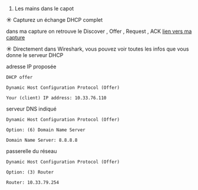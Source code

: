 1. Les mains dans le capot


☀️ Capturez un échange DHCP complet

dans ma capture on retrouve le Discover , Offer , Request , ACK
[lien vers ma capture](dhcp.pcap)


☀️ Directement dans Wireshark, vous pouvez voir toutes les infos que vous donne  le serveur DHCP


adresse IP proposée

```
DHCP offer

Dynamic Host Configuration Protocol (Offer)

Your (client) IP address: 10.33.76.110
```

serveur DNS indiqué

```
Dynamic Host Configuration Protocol (Offer)

Option: (6) Domain Name Server

Domain Name Server: 8.8.8.8
```

passerelle du réseau


```
Dynamic Host Configuration Protocol (Offer)

Option: (3) Router

Router: 10.33.79.254
```
